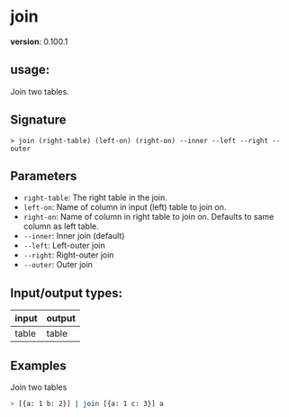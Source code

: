 # join

**version**: 0.100.1

## **usage**:

Join two tables.

## Signature

`> join (right-table) (left-on) (right-on) --inner --left --right --outer`

## Parameters

- `right-table`: The right table in the join.
- `left-on`: Name of column in input (left) table to join on.
- `right-on`: Name of column in right table to join on. Defaults to same column as left table.
- `--inner`: Inner join (default)
- `--left`: Left-outer join
- `--right`: Right-outer join
- `--outer`: Outer join

## Input/output types:

| input | output |
| ----- | ------ |
| table | table  |

## Examples

Join two tables

```bash
> [{a: 1 b: 2}] | join [{a: 1 c: 3}] a
```
